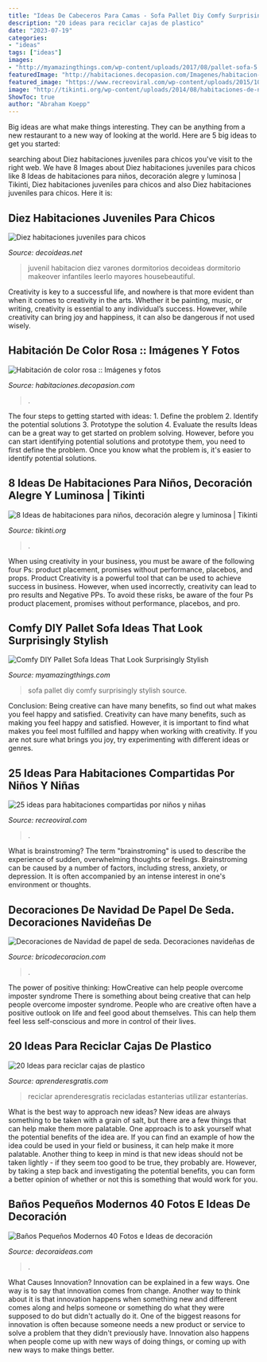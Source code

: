 ```yaml
---
title: "Ideas De Cabeceros Para Camas - Sofa Pallet Diy Comfy Surprisingly Stylish Source"
description: "20 ideas para reciclar cajas de plastico"
date: "2023-07-19"
categories:
- "ideas"
tags: ["ideas"]
images:
- "http://myamazingthings.com/wp-content/uploads/2017/08/pallet-sofa-5.jpg"
featuredImage: "http://habitaciones.decopasion.com/Imagenes/habitacion-de-color-rosa.jpg"
featured_image: "https://www.recreoviral.com/wp-content/uploads/2015/10/Creativas-habitaciones-compartidas-por-niños-y-niñas-7.jpg"
image: "http://tikinti.org/wp-content/uploads/2014/08/habitaciones-de-niños-tikinti-1-684x1024.jpg"
ShowToc: true
author: "Abraham Koepp"
---
```



Big ideas are what make things interesting. They can be anything from a new restaurant to a new way of looking at the world. Here are 5 big ideas to get you started: 

	

		
searching about Diez habitaciones juveniles para chicos you've visit to the right web. We have 8 Images about Diez habitaciones juveniles para chicos like 8 Ideas de habitaciones para niños, decoración alegre y luminosa | Tikinti, Diez habitaciones juveniles para chicos and also Diez habitaciones juveniles para chicos. Here it is:
		
    
## Diez Habitaciones Juveniles Para Chicos

<img loading=lazy src="https://www.decoideas.net/wp-content/uploads/2014/06/juvenil-4.jpg" onerror="this.onerror=null;this.src='https://tse3.mm.bing.net/th?id=OIP.fIyscW694r3Su3CieUg-qwHaJ4&amp;pid=15.1';" alt="Diez habitaciones juveniles para chicos">

_Source: decoideas.net_

>juvenil habitacion diez varones dormitorios decoideas dormitorio makeover infantiles leerlo mayores housebeautiful. 

	

Creativity is key to a successful life, and nowhere is that more evident than when it comes to creativity in the arts. Whether it be painting, music, or writing, creativity is essential to any individual’s success. However, while creativity can bring joy and happiness, it can also be dangerous if not used wisely.

    
## Habitación De Color Rosa :: Imágenes Y Fotos

<img loading=lazy src="http://habitaciones.decopasion.com/Imagenes/habitacion-de-color-rosa.jpg" onerror="this.onerror=null;this.src='https://tse4.mm.bing.net/th?id=OIP.qHf1Ti7nFtrwHXdIEVLm4gHaE9&amp;pid=15.1';" alt="Habitación de color rosa :: Imágenes y fotos">

_Source: habitaciones.decopasion.com_

>. 

	

The four steps to getting started with ideas: 1. Define the problem 2. Identify the potential solutions 3. Prototype the solution 4. Evaluate the results
Ideas can be a great way to get started on problem solving. However, before you can start identifying potential solutions and prototype them, you need to first define the problem. Once you know what the problem is, it's easier to identify potential solutions.

    
## 8 Ideas De Habitaciones Para Niños, Decoración Alegre Y Luminosa | Tikinti

<img loading=lazy src="http://tikinti.org/wp-content/uploads/2014/08/habitaciones-de-niños-tikinti-1-684x1024.jpg" onerror="this.onerror=null;this.src='https://tse2.mm.bing.net/th?id=OIP.w75_kvrwJxNDEcxQIXYe_wHaLF&amp;pid=15.1';" alt="8 Ideas de habitaciones para niños, decoración alegre y luminosa | Tikinti">

_Source: tikinti.org_

>. 

	

When using creativity in your business, you must be aware of the following four Ps: product placement, promises without performance, placebos, and props. Product
Creativity is a powerful tool that can be used to achieve success in business. However, when used incorrectly, creativity can lead to pro results and Negative PPs. To avoid these risks, be aware of the four Ps product placement, promises without performance, placebos, and pro.

    
## Comfy DIY Pallet Sofa Ideas That Look Surprisingly Stylish

<img loading=lazy src="http://myamazingthings.com/wp-content/uploads/2017/08/pallet-sofa-5.jpg" onerror="this.onerror=null;this.src='https://tse2.mm.bing.net/th?id=OIP.vMBru9j3U2Pfdq_qRfI8LAHaFj&amp;pid=15.1';" alt="Comfy DIY Pallet Sofa Ideas That Look Surprisingly Stylish">

_Source: myamazingthings.com_

>sofa pallet diy comfy surprisingly stylish source. 

	

Conclusion: Being creative can have many benefits, so find out what makes you feel happy and satisfied.
Creativity can have many benefits, such as making you feel happy and satisfied. However, it is important to find what makes you feel most fulfilled and happy when working with creativity. If you are not sure what brings you joy, try experimenting with different ideas or genres.

    
## 25 Ideas Para Habitaciones Compartidas Por Niños Y Niñas

<img loading=lazy src="https://www.recreoviral.com/wp-content/uploads/2015/10/Creativas-habitaciones-compartidas-por-niños-y-niñas-7.jpg" onerror="this.onerror=null;this.src='https://tse1.mm.bing.net/th?id=OIP.mXZ4BFplnJZSrfeDIgdi1AHaGC&amp;pid=15.1';" alt="25 ideas para habitaciones compartidas por niños y niñas">

_Source: recreoviral.com_

>. 

	

What is brainstroming?
The term "brainstroming" is used to describe the experience of sudden, overwhelming thoughts or feelings. Brainstroming can be caused by a number of factors, including stress, anxiety, or depression. It is often accompanied by an intense interest in one's environment or thoughts.

    
## Decoraciones De Navidad De Papel De Seda. Decoraciones Navideñas De

<img loading=lazy src="https://www.bricodecoracion.com/Uploads/bricodecoracion.com/ImagenesGrandes/decoraciones-navidenas-papel-seda-1-4.jpg" onerror="this.onerror=null;this.src='https://tse4.mm.bing.net/th?id=OIP.ubP1AkfEQ2ekQ7d_TWrc4wHaHa&amp;pid=15.1';" alt="Decoraciones de Navidad de papel de seda. Decoraciones navideñas de">

_Source: bricodecoracion.com_

>. 

	

The power of positive thinking: HowCreative can help people overcome imposter syndrome
There is something about being creative that can help people overcome imposter syndrome. People who are creative often have a positive outlook on life and feel good about themselves. This can help them feel less self-conscious and more in control of their lives.

    
## 20 Ideas Para Reciclar Cajas De Plastico

<img loading=lazy src="https://www.aprenderesgratis.com/wp-content/uploads/2019/01/estanterias-recicladas-cajas-plastico.jpg" onerror="this.onerror=null;this.src='https://tse4.mm.bing.net/th?id=OIP.73BJy725Gdy258uSO_o8EAHaKM&amp;pid=15.1';" alt="20 Ideas para reciclar cajas de plastico">

_Source: aprenderesgratis.com_

>reciclar aprenderesgratis recicladas estanterias utilizar estanterías. 

	

What is the best way to approach new ideas?
New ideas are always something to be taken with a grain of salt, but there are a few things that can help make them more palatable. One approach is to ask yourself what the potential benefits of the idea are. If you can find an example of how the idea could be used in your field or business, it can help make it more palatable. Another thing to keep in mind is that new ideas should not be taken lightly - if they seem too good to be true, they probably are. However, by taking a step back and investigating the potential benefits, you can form a better opinion of whether or not this is something that would work for you.

    
## Baños Pequeños Modernos 40 Fotos E Ideas De Decoración

<img loading=lazy src="http://decoraideas.com/wp-content/uploads/2016/08/002-2.jpg" onerror="this.onerror=null;this.src='https://tse4.mm.bing.net/th?id=OIP.Lj1Lb956IFh_S_Pq7Ff_4AHaLF&amp;pid=15.1';" alt="Baños Pequeños Modernos 40 Fotos e Ideas de decoración">

_Source: decoraideas.com_

>. 

	

What Causes Innovation?
Innovation can be explained in a few ways. One way is to say that innovation comes from change. Another way to think about it is that innovation happens when something new and different comes along and helps someone or something do what they were supposed to do but didn't actually do it. 
One of the biggest reasons for innovation is often because someone needs a new product or service to solve a problem that they didn't previously have. Innovation also happens when people come up with new ways of doing things, or coming up with new ways to make things better.

